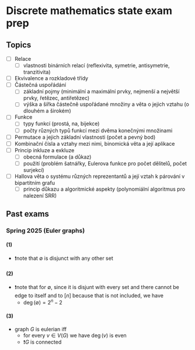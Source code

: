 # Discrete mathematics state exam prep

## Topics

- [ ] Relace
  - [ ] vlastnosti binárních relací (reflexivita, symetrie, antisymetrie, tranzitivita)
- [ ] Ekvivalence a rozkladové třídy
- [ ] Částečná uspořádání
  - [ ] základní pojmy (minimální a maximální prvky, nejmenší a největší prvky, řetězec, antiřetězec)
  - [ ] výška a šířka částečně uspořádané množiny a věta o jejich vztahu (o dlouhém a širokém)
- [ ] Funkce
  - [ ] typy funkcí (prostá, na, bijekce)
  - [ ] počty různých typů funkcí mezi dvěma konečnými množinami
- [ ] Permutace a jejich základní vlastnosti (počet a pevný bod)
- [ ] Kombinační čísla a vztahy mezi nimi, binomická věta a její aplikace
- [ ] Princip inkluze a exkluze
  - [ ] obecná formulace (a důkaz)
  - [ ] použití (problém šatnářky, Eulerova funkce pro počet dělitelů, počet surjekcí)
- [ ] Hallova věta o systému různých reprezentantů a její vztah k párování v bipartitním grafu
  - [ ] princip důkazu a algoritmické aspekty (polynomiální algoritmus pro nalezení SRR)

## Past exams

### Spring 2025 (Euler graphs)

#### (1)

- ❗note that $\emptyset$ is disjunct with any other set

#### (2)

- ❗note that for $\emptyset$, since it is disjunt with every set and there cannot be edge to itself and to $[n]$ because that is not included, we have
  - $\deg(\emptyset) = 2^n-2$

#### (3)

- graph $G$ is eulerian iff
  - for every $v \in V(G)$ we have $\deg(v)$ is even
  - ❗$G$ is connected